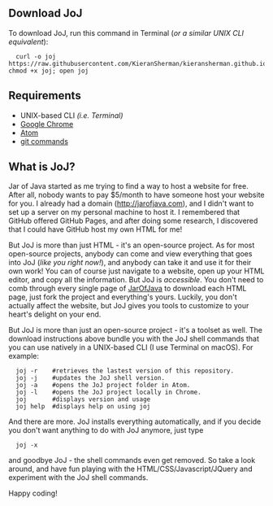 ## Download JoJ
To download JoJ, run this command in Terminal (*or a similar UNIX CLI equivalent*):
```shell
  curl -o joj https://raw.githubusercontent.com/KieranSherman/kieransherman.github.io/master/misc/joj; chmod +x joj; open joj
```

## Requirements
- UNIX-based CLI *(i.e. Terminal)*
- [Google Chrome](https://www.google.com/chrome/browser/desktop/index.html?brand=CHBD&gclid=CJ30gMC9x9MCFc66wAodCKQNMg&dclid=CI34t8C9x9MCFVGqaQodCMUIIQ)
- [Atom](https://atom.io/)
- [git commands](https://git-scm.com/downloads)

## **What is JoJ?**
Jar of Java started as me trying to find a way to host a website for free.  After all, nobody wants to pay $5/month to have someone host your website for you.  I already had a domain (http://jarofjava.com), and I didn't want to set up a server on my personal machine to host it.  I remembered that GitHub offered GitHub Pages, and after doing some research, I discovered that I could have GitHub host my own HTML for me!

But JoJ is more than just HTML - it's an open-source project.  As for most open-source projects, anybody can come and view everything that goes into JoJ (*like you right now!*), and anybody can take it and use it for their own work!  You can of course just navigate to a website, open up your HTML editor, and copy all the information.  But JoJ is *accessible*.  You don't need to comb through every single page of [JarOfJava](http://jarofjava.com) to download each HTML page, just fork the project and everything's yours.  Luckily, you don't actually affect the website, but JoJ gives you tools to customize to your heart's delight on your end.

But JoJ is more than just an open-source project - it's a toolset as well.  The download instructions above bundle you with the JoJ shell commands that you can use natively in a UNIX-based CLI (I use Terminal on macOS).  For example: 

```shell 
  joj -r    #retrieves the lastest version of this repository.
  joj -j    #updates the JoJ shell version.
  joj -a    #opens the JoJ project folder in Atom.
  joj -l    #opens the JoJ project locally in Chrome.
  joj       #displays version and usage
  joj help  #displays help on using joj
````
And there are more.  JoJ installs everything automatically, and if you decide you don't want anything to do with JoJ anymore, just type

```shell
  joj -x
```
and goodbye JoJ - the shell commands even get removed.  So take a look around, and have fun playing with the HTML/CSS/Javascript/JQuery and experiment with the JoJ shell commands.

Happy coding!
